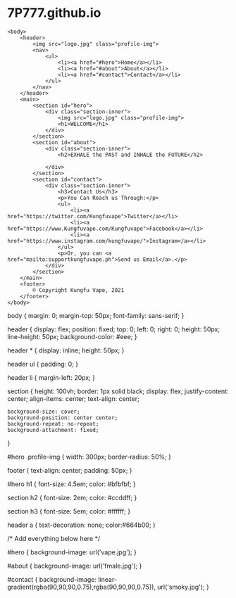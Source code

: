 # 7P777.github.io


<!DOCTYPE html>
<html>
    <head>
        <title>KUNGFUPANDA VAPE</title>
        <link rel="stylesheet" href="style.css">
    </head>

    <body>
        <header>
            <img src="logo.jpg" class="profile-img">
            <nav>
                <ul>
                    <li><a href="#hero">Home</a></li>
                    <li><a href="#about">About</a></li>
                    <li><a href="#contact">Contact</a></li>
                </ul>
            </nav>
        </header>
        <main>
            <section id="hero">
                <div class="section-inner">
                    <img src="logo.jpg" class="profile-img">
                    <h1>WELCOME</h1>
                </div>
            </section>
            <section id="about">
                <div class="section-inner">
                    <h2>EXHALE the PAST and INHALE the FUTURE</h2>
                   
                </div>
            </section>
            <section id="contact">
                <div class="section-inner">
                    <h3>Contact Us</h3>
                    <p>You Can Reach us Through:</p>
                    <ul>
                        <li><a href="https://twitter.com/Kungfuvape">Twitter</a></li>
                        <li><a href="https://www.Kungfuvape.com/Kungfuvape">Facebook</a></li>
                        <li><a href="https://www.instagram.com/kungfuvape/">Instagram</a></li>
                    </ul>
                    <p>Or, you can <a href="mailto:supportkungfuvape.ph">Send us Email</a>.</p>
                </div>
            </section>
        </main>
        <footer>
            © Copyright Kungfu Vape, 2021
        </footer>
    </body>
</html>






body {
    margin: 0;
    margin-top: 50px;
    font-family: sans-serif;
}

header {
    display: flex;
    position: fixed;
    top: 0;
    left: 0;
    right: 0;
    height: 50px;
    line-height: 50px;
    background-color: #eee;
}

header * {
    display: inline;
    height: 50px;
}

header ul {
    padding: 0;
}

header li {
    margin-left: 20px;
}

section {
    height: 100vh;
    border: 1px solid black;
    display: flex;
    justify-content: center;
    align-items: center;
    text-align: center;
    
    background-size: cover; 
    background-position: center center; 
    background-repeat: no-repeat; 
    background-attachment: fixed; 
}

#hero .profile-img {
    width: 300px;
    border-radius: 50%;
}

footer {
    text-align: center;
    padding: 50px;
}

#hero h1 {
    font-size: 4.5em;
    color: #bfbfbf;
}

section h2 {
    font-size: 2em;
    color: #ccddff;
}

section h3 {
    font-size: 5em;
    color: #ffffff;
}

header a {
    text-decoration: none;
    color:#664b00;
}

/* Add everything below here */

#hero {
    background-image: url('vape.jpg');
}

#about {
    background-image: url('fmale.jpg');
}

#contact {
    background-image: linear-gradient(rgba(90,90,90,0.75),rgba(90,90,90,0.75)), url('smoky.jpg');
}


